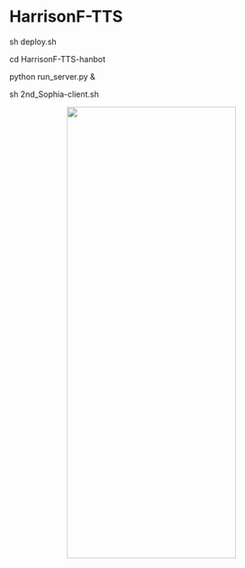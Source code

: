 # HarrisonF-TTS

   sh deploy.sh
   
   cd HarrisonF-TTS-hanbot

   python run_server.py &
  
   sh 2nd_Sophia-client.sh 
   
   <p align="center"><img src="https://i.imgur.com/rKHaImB.png" width="300" height="800" ></p>

 
